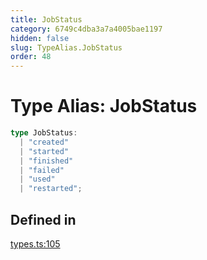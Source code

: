```yaml
---
title: JobStatus
category: 6749c4dba3a7a4005bae1197
hidden: false
slug: TypeAlias.JobStatus
order: 48
---
```


# Type Alias: JobStatus

```ts
type JobStatus: 
  | "created"
  | "started"
  | "finished"
  | "failed"
  | "used"
  | "restarted";
```

## Defined in

[types.ts:105](https://github.com/zkcloudworker/minatokens-lib/blob/main/packages/api/src/types.ts#L105)

